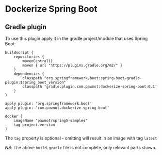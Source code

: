# Dockerize Spring Boot
## Gradle plugin

To use this plugin apply it in the gradle project/module that uses Spring Boot:

```
buildscript {
    repositories {
        mavenCentral()
        maven { url "https://plugins.gradle.org/m2/" } 
    }
    dependencies {
        classpath "org.springframework.boot:spring-boot-gradle-plugin:$spring_boot_version"
        classpath 'gradle.plugin.com.pawmot:dockerize-spring-boot:0.1'
    }
}

apply plugin: 'org.springframework.boot'
apply plugin: 'com.pawmot.dockerize-spring-boot'

docker {
    imageName "pawmot/spring5-samples"
    tag project.version
}
```

The `tag` property is optional - omitting will result in an image with tag `latest`

_NB_: The above `build.gradle` file is not complete, only relevant parts shown.
